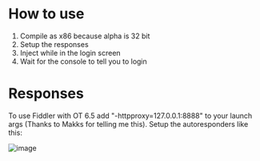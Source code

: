 # How to use

1. Compile as x86 because alpha is 32 bit
2. Setup the responses
3. Inject while in the login screen
4. Wait for the console to tell you to login

# Responses

To use Fiddler with OT 6.5 add "-httpproxy=127.0.0.1:8888" to your launch args (Thanks to Makks for telling me this). Setup the autoresponders like this:

![image](https://user-images.githubusercontent.com/69369641/134407434-6ed45f82-e57b-4609-8108-fe5fc9082898.png)

